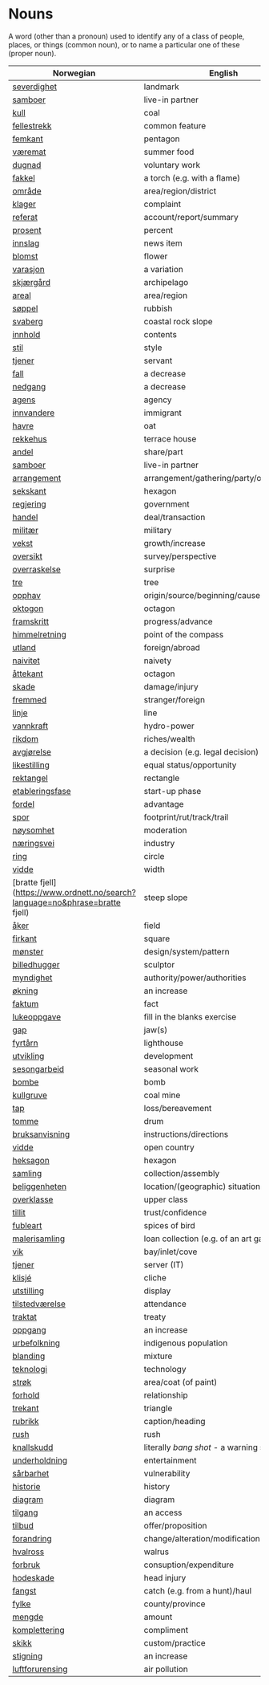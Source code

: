 # Nouns

A word (other than a pronoun) used to identify any of a class of people, places, or things (common noun), or to name a particular one of these (proper noun).

| Norwegian | English | Gender |
| --- | --- | --- |
| [severdighet](https://www.ordnett.no/search?language=no&phrase=severdighet) | landmark | m |
| [samboer](https://www.ordnett.no/search?language=no&phrase=samboer) | live-in partner | m |
| [kull](https://www.ordnett.no/search?language=no&phrase=kull) | coal | i |
| [fellestrekk](https://www.ordnett.no/search?language=no&phrase=fellestrekk) | common feature | i |
| [femkant](https://www.ordnett.no/search?language=no&phrase=femkant) | pentagon | m |
| [væremat](https://www.ordnett.no/search?language=no&phrase=væremat) | summer food | m |
| [dugnad](https://www.ordnett.no/search?language=no&phrase=dugnad) | voluntary work | m |
| [fakkel](https://www.ordnett.no/search?language=no&phrase=fakkel) | a torch (e.g. with a flame) | m |
| [område](https://www.ordnett.no/search?language=no&phrase=område) | area/region/district | i |
| [klager](https://www.ordnett.no/search?language=no&phrase=klager) | complaint | m |
| [referat](https://www.ordnett.no/search?language=no&phrase=referat) | account/report/summary | i |
| [prosent](https://www.ordnett.no/search?language=no&phrase=prosent) | percent | m |
| [innslag](https://www.ordnett.no/search?language=no&phrase=innslag) | news item | i |
| [blomst](https://www.ordnett.no/search?language=no&phrase=blomst) | flower | m |
| [varasjon](https://www.ordnett.no/search?language=no&phrase=varasjon) | a variation | m |
| [skjærgård](https://www.ordnett.no/search?language=no&phrase=skjærgård) | archipelago | m |
| [areal](https://www.ordnett.no/search?language=no&phrase=areal) | area/region | i |
| [søppel](https://www.ordnett.no/search?language=no&phrase=søppel) | rubbish | i |
| [svaberg](https://www.ordnett.no/search?language=no&phrase=svaberg) | coastal rock slope | i |
| [innhold](https://www.ordnett.no/search?language=no&phrase=innhold) | contents | i |
| [stil](https://www.ordnett.no/search?language=no&phrase=stil) | style | m |
| [tjener](https://www.ordnett.no/search?language=no&phrase=tjener) | servant | m |
| [fall](https://www.ordnett.no/search?language=no&phrase=fall) | a decrease | i |
| [nedgang](https://www.ordnett.no/search?language=no&phrase=nedgang) | a decrease | m |
| [agens](https://www.ordnett.no/search?language=no&phrase=agens) | agency | m |
| [innvandere](https://www.ordnett.no/search?language=no&phrase=innvandere) | immigrant | m |
| [havre](https://www.ordnett.no/search?language=no&phrase=havre) | oat | m |
| [rekkehus](https://www.ordnett.no/search?language=no&phrase=rekkehus) | terrace house | i |
| [andel](https://www.ordnett.no/search?language=no&phrase=andel) | share/part | m |
| [samboer](https://www.ordnett.no/search?language=no&phrase=samboer) | live-in partner | m |
| [arrangement](https://www.ordnett.no/search?language=no&phrase=arrangement) | arrangement/gathering/party/organisation | i |
| [sekskant](https://www.ordnett.no/search?language=no&phrase=sekskant) | hexagon | m |
| [regjering](https://www.ordnett.no/search?language=no&phrase=regjering) | government | m |
| [handel](https://www.ordnett.no/search?language=no&phrase=handel) | deal/transaction | m |
| [militær](https://www.ordnett.no/search?language=no&phrase=militær) | military | m |
| [vekst](https://www.ordnett.no/search?language=no&phrase=vekst) | growth/increase | m |
| [oversikt](https://www.ordnett.no/search?language=no&phrase=oversikt) | survey/perspective | m |
| [overraskelse](https://www.ordnett.no/search?language=no&phrase=overraskelse) | surprise | m |
| [tre](https://www.ordnett.no/search?language=no&phrase=tre) | tree | i |
| [opphav](https://www.ordnett.no/search?language=no&phrase=opphav) | origin/source/beginning/cause | i |
| [oktogon](https://www.ordnett.no/search?language=no&phrase=oktogon) | octagon | m |
| [framskritt](https://www.ordnett.no/search?language=no&phrase=framskritt) | progress/advance | i |
| [himmelretning](https://www.ordnett.no/search?language=no&phrase=himmelretning) | point of the compass | m |
| [utland](https://www.ordnett.no/search?language=no&phrase=utland) | foreign/abroad | m |
| [naivitet](https://www.ordnett.no/search?language=no&phrase=naivitet) | naivety | m |
| [åttekant](https://www.ordnett.no/search?language=no&phrase=åttekant) | octagon | m |
| [skade](https://www.ordnett.no/search?language=no&phrase=skade) | damage/injury | m |
| [fremmed](https://www.ordnett.no/search?language=no&phrase=fremmed) | stranger/foreign | m |
| [linje](https://www.ordnett.no/search?language=no&phrase=linje) | line | m |
| [vannkraft](https://www.ordnett.no/search?language=no&phrase=vannkraft) | hydro-power | m |
| [rikdom](https://www.ordnett.no/search?language=no&phrase=rikdom) | riches/wealth | m |
| [avgjørelse](https://www.ordnett.no/search?language=no&phrase=avgjørelse) | a decision (e.g. legal decision) | m |
| [likestilling](https://www.ordnett.no/search?language=no&phrase=likestilling) | equal status/opportunity | m |
| [rektangel](https://www.ordnett.no/search?language=no&phrase=rektangel) | rectangle | i |
| [etableringsfase](https://www.ordnett.no/search?language=no&phrase=etableringsfase) | start-up phase | m |
| [fordel](https://www.ordnett.no/search?language=no&phrase=fordel) | advantage | m |
| [spor](https://www.ordnett.no/search?language=no&phrase=spor) | footprint/rut/track/trail | i |
| [nøysomhet](https://www.ordnett.no/search?language=no&phrase=nøysomhet) | moderation | m |
| [næringsvei](https://www.ordnett.no/search?language=no&phrase=næringsvei) | industry | m |
| [ring](https://www.ordnett.no/search?language=no&phrase=ring) | circle | m |
| [vidde](https://www.ordnett.no/search?language=no&phrase=vidde) | width | m/f |
| [bratte fjell](https://www.ordnett.no/search?language=no&phrase=bratte fjell) | steep slope | m |
| [åker](https://www.ordnett.no/search?language=no&phrase=åker) | field | m |
| [firkant](https://www.ordnett.no/search?language=no&phrase=firkant) | square | m |
| [mønster](https://www.ordnett.no/search?language=no&phrase=mønster) | design/system/pattern | i |
| [billedhugger](https://www.ordnett.no/search?language=no&phrase=billedhugger) | sculptor | m |
| [myndighet](https://www.ordnett.no/search?language=no&phrase=myndighet) | authority/power/authorities | m |
| [økning](https://www.ordnett.no/search?language=no&phrase=økning) | an increase | m |
| [faktum](https://www.ordnett.no/search?language=no&phrase=faktum) | fact | i |
| [lukeoppgave](https://www.ordnett.no/search?language=no&phrase=lukeoppgave) | fill in the blanks exercise | m |
| [gap](https://www.ordnett.no/search?language=no&phrase=gap) | jaw(s) | m |
| [fyrtårn](https://www.ordnett.no/search?language=no&phrase=fyrtårn) | lighthouse | i |
| [utvikling](https://www.ordnett.no/search?language=no&phrase=utvikling) | development | m |
| [sesongarbeid](https://www.ordnett.no/search?language=no&phrase=sesongarbeid) | seasonal work | i |
| [bombe](https://www.ordnett.no/search?language=no&phrase=bombe) | bomb | m |
| [kullgruve](https://www.ordnett.no/search?language=no&phrase=kullgruve) | coal mine | m |
| [tap](https://www.ordnett.no/search?language=no&phrase=tap) | loss/bereavement | i |
| [tomme](https://www.ordnett.no/search?language=no&phrase=tomme) | drum | m |
| [bruksanvisning](https://www.ordnett.no/search?language=no&phrase=bruksanvisning) | instructions/directions | m |
| [vidde](https://www.ordnett.no/search?language=no&phrase=vidde) | open country | m |
| [heksagon](https://www.ordnett.no/search?language=no&phrase=heksagon) | hexagon | m |
| [samling](https://www.ordnett.no/search?language=no&phrase=samling) | collection/assembly | m |
| [beliggenheten](https://www.ordnett.no/search?language=no&phrase=beliggenheten) | location/(geographic) situation | m/f |
| [overklasse](https://www.ordnett.no/search?language=no&phrase=overklasse) | upper class | m |
| [tillit](https://www.ordnett.no/search?language=no&phrase=tillit) | trust/confidence | m |
| [fubleart](https://www.ordnett.no/search?language=no&phrase=fubleart) | spices of bird | m/f |
| [malerisamling](https://www.ordnett.no/search?language=no&phrase=malerisamling) | loan collection (e.g. of an art gallery) | m |
| [vik](https://www.ordnett.no/search?language=no&phrase=vik) | bay/inlet/cove | m |
| [tjener](https://www.ordnett.no/search?language=no&phrase=tjener) | server (IT) | m |
| [klisjé](https://www.ordnett.no/search?language=no&phrase=klisjé) | cliche | m |
| [utstilling](https://www.ordnett.no/search?language=no&phrase=utstilling) | display | m |
| [tilstedværelse](https://www.ordnett.no/search?language=no&phrase=tilstedværelse) | attendance | i |
| [traktat](https://www.ordnett.no/search?language=no&phrase=traktat) | treaty | m |
| [oppgang](https://www.ordnett.no/search?language=no&phrase=oppgang) | an increase | m |
| [urbefolkning](https://www.ordnett.no/search?language=no&phrase=urbefolkning) | indigenous population | m |
| [blanding](https://www.ordnett.no/search?language=no&phrase=blanding) | mixture | m |
| [teknologi](https://www.ordnett.no/search?language=no&phrase=teknologi) | technology | m |
| [strøk](https://www.ordnett.no/search?language=no&phrase=strøk) | area/coat (of paint) | i |
| [forhold](https://www.ordnett.no/search?language=no&phrase=forhold) | relationship | i |
| [trekant](https://www.ordnett.no/search?language=no&phrase=trekant) | triangle | m |
| [rubrikk](https://www.ordnett.no/search?language=no&phrase=rubrikk) | caption/heading | m |
| [rush](https://www.ordnett.no/search?language=no&phrase=rush) | rush | i |
| [knallskudd](https://www.ordnett.no/search?language=no&phrase=knallskudd) | literally _bang shot_ - a warning shot gun | i |
| [underholdning](https://www.ordnett.no/search?language=no&phrase=underholdning) | entertainment | m |
| [sårbarhet](https://www.ordnett.no/search?language=no&phrase=sårbarhet) | vulnerability | m |
| [historie](https://www.ordnett.no/search?language=no&phrase=historie) | history | m/f |
| [diagram](https://www.ordnett.no/search?language=no&phrase=diagram) | diagram | i |
| [tilgang](https://www.ordnett.no/search?language=no&phrase=tilgang) | an access | i |
| [tilbud](https://www.ordnett.no/search?language=no&phrase=tilbud) | offer/proposition | i |
| [forandring](https://www.ordnett.no/search?language=no&phrase=forandring) | change/alteration/modification | m |
| [hvalross](https://www.ordnett.no/search?language=no&phrase=hvalross) | walrus | m |
| [forbruk](https://www.ordnett.no/search?language=no&phrase=forbruk) | consuption/expenditure | i |
| [hodeskade](https://www.ordnett.no/search?language=no&phrase=hodeskade) | head injury | m |
| [fangst](https://www.ordnett.no/search?language=no&phrase=fangst) | catch (e.g. from a hunt)/haul | m |
| [fylke](https://www.ordnett.no/search?language=no&phrase=fylke) | county/province | i |
| [mengde](https://www.ordnett.no/search?language=no&phrase=mengde) | amount | m |
| [komplettering](https://www.ordnett.no/search?language=no&phrase=komplettering) | compliment | m |
| [skikk](https://www.ordnett.no/search?language=no&phrase=skikk) | custom/practice | m |
| [stigning](https://www.ordnett.no/search?language=no&phrase=stigning) | an increase | m |
| [luftforurensing](https://www.ordnett.no/search?language=no&phrase=luftforurensing) | air pollution | m |


